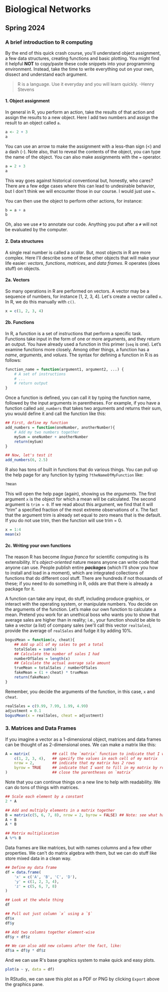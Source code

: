 # Biological Networks
## Spring 2024
### A brief introduction to R computing

By the end of this quick crash course, you'll understand object assignment, a few data structures, creating functions and basic plotting. 
You might find it helpful **NOT** to copy/paste these code snippets into your programming environment. 
Instead, take the time to write everything out on your own, dissect and understand each argument.
> R is a language. Use it everyday and you will learn quickly.
> -Henry Stevens

#### 1. Object assignment
In general in R, you perform an action, take the results of that action and
assign the results to a new object. Here I add
two numbers and assign the result to an object called `a`.

```r
a <- 2 + 3
a
```
You can use an arrow to make the assignment with a
less-than sign (<) and a dash (-). Note also, that to reveal the contents of the object,
you can type the name of the object. You can also make assignments with the `=` operator.

```r
a = 2 + 3
a
```
This way goes against historical conventional but, honestly, who cares? There are a few edge cases where this can lead
to undesirable behavior, but I don't think we will encounter those in our course. I would just use `=`.

You can then use the object to perform other actions, for instance:

```r
b = a + a
b
```

Oh, also we use `#` to annotate our code. Anything you put after a `#` will not be evaluated by the computer.


#### 2. Data structures
A single real number is called a *scalar*. But, most
objects in R are more complex. Here I'll describe some of these other objects that will make your life easier: *vectors*, *functions*, *matrices*, and *data frames*. 
R operates (does stuff) on objects.

#### 2a. Vectors
So many operations in R are performed on vectors. A vector may be a sequence of numbers, for instance [1, 2, 3, 4]. 
Let's create a vector called `x`. 
In R, we do this manually with `c()`.

```r
x = c(1, 2, 3, 4)
```

#### 2b. Functions
In R, a function is a set of instructions that perform a specific task. 
Functions take input in the form of one or more arguments, and they return an output. 
You have already used a
function in this primer (`seq` is one). 
Let’s examine functions more closely. Among other things, a function has a *name*, *arguments*, and *values*.
The syntax for defining a function in R is as follows:

```r
function_name = function(argument1, argument2, ...) {
    # A set of instructions
    # ...
    # return output
}
```

Once a function is defined, you can call it by typing the function name, 
followed by the input arguments in parentheses. 
For example, if you have a function called `add_numbers` that takes two arguments and returns their sum, 
you would define it and call the function like this:

```r
## First, define my function
add_numbers = function(oneNumber, anotherNumber){
    # Add my two numbers together
    mySum = oneNumber + anotherNumber
    return(mySum)
}

## Now, let's test it
add_numbers(6, 2.5)
```

R also has tons of built in functions that do various things. You can pull up the help page
for any function by typing `?theNameOfMyFunction` like:

```r
?mean
```

This will open the help page (again), showing us the *arguments*. 
The first argument `x` is the object for which a mean will be calculated. The second argument
is `trim = 0`. If we read about this argument, we find that it will “trim” a specified
fraction of the most extreme observations of x. The fact that the argument trim
is already set equal to zero means that is the default. If you do not use trim,
then the function will use trim = 0.

```r
x = 1:4
mean(x)
```

#### 2c. Writing your own functions
The reason R has become *lingua franca* for scientific computing is its extensibility. 
It's *object-oriented* nature means anyone can write code that anyone can use. 
People publish entire ***packages*** (which I'll show you how to install and load in a moment), 
which are integrated collections of functions that do different cool stuff. 
There are hundreds if not thousands of these; if you need to do something in R, odds are that there is already a package for it.

A function can take any input, do stuff, including produce graphics, or
interact with the operating system, or manipulate numbers. 
You decide on the arguments of the function. 
Let’s make our own function to calculate a mean. 
Pretend you work for an unethical boss who wants you to show that average sales are higher
than in reality; i.e., your function should be able to take a vector (a list) of company sales 
(we'll call this vector `realSales`), provide the average of `realSales` and fudge it
by adding 10%.

```r
bogusMean = function(x, cheat){
	## Add up all of my sales to get a total
	totalSales = sum(x)
	## Calculate the number of sales I had
	numberOfSales = length(x)
	## Calculate the actual average sale amount
	trueMean = totalSales / numberOfSales
	fakeMean = (1 + cheat) * trueMean
	return(fakeMean)
}
```

Remember, you decide the arguments of the function, in this case, `x` and `cheat`.

```r
realSales = c(9.99, 7.99, 1.99, 4.99)
adjustment = 0.1
bogusMean(x = realSales, cheat = adjustment)
```

### 3. Matrices and Data Frames
If you imagine a vector as a 1-dimensional object, matrices and data frames can be thought of as 2-dimensional ones.
We can make a matrix like this:

```r
A = matrix(          ## call the `matrix` function to indicate that I want to make a matrix
    c(1, 2, 3, 4),   ## specify the values in each cell of my matrix
    nrow = 2,        ## indicate that my matrix has 2 rows
    byrow = TRUE     ## indicate that I want to fill in my matrix by row
)                    ## close the parentheses on `matrix`
```

Note that you can continue things on a new line to help with readability.
We can do tons of things with matrices.

```r
## Scale each element by a constant
2 * A

## Add and multiply elements in a matrix together
B = matrix(c(5, 6, 7, 8), nrow = 2, byrow = FALSE) ## Note: see what happens with FALSE here?
A + B
A * B

## Matrix multiplication
A %*% B
```
Data frames are like matrices, but with names columns and a few other properties.
We can't do matrix algebra with them, but we can do stuff like store mixed data in a clean way.

```r
## Define my data frame
df = data.frame(
    'x' = c('A', 'B', 'C', 'D'),
    'y' = c(1, 2, 3, 4),
    'z' = c(5, 6, 7, 8)
)

## Look at the whole thing
df

## Pull out just column `x` using a `$`
df$x
df$y

## Add two columns together element-wise
df$y + df$z

## We can also add new columns after the fact, like:
df$a = df$y * df$z
```

And we can use R's base graphics system to make quick and easy plots.

```r
plot(a ~ y, data = df)
```

In RStudio, we can save this plot as a PDF or PNG by clicking `Export` above the graphics pane.
